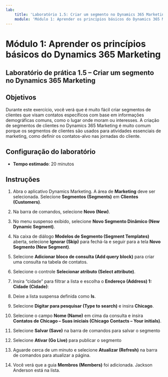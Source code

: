 ```yaml
---
lab:
    title: 'Laboratório 1.5: Criar um segmento no Dynamics 365 Marketing'
    module: 'Módulo 1: Aprender os princípios básicos do Dynamics 365 Marketing'
---
```


Módulo 1: Aprender os princípios básicos do Dynamics 365 Marketing
========================

## Laboratório de prática 1.5 – Criar um segmento no Dynamics 365 Marketing

## Objetivos

Durante este exercício, você verá que é muito fácil criar segmentos de clientes que visam contatos específicos com base em informações demográficas comuns, como o lugar onde moram ou interesses. A criação de segmentos de clientes no Dynamics 365 Marketing é muito comum porque os segmentos de clientes são usados para atividades essenciais de marketing, como definir os contatos-alvo nas jornadas do cliente.

## Configuração do laboratório

  - **Tempo estimado**: 20 minutos

## Instruções


1. Abra o aplicativo Dynamics Marketing. A área de **Marketing** deve ser selecionada. Selecione **Segmentos (Segments)** em **Clientes (Customers)**.

2. Na barra de comandos, selecione **Novo (New)**.

3. No menu suspenso exibido, selecione **Novo Segmento Dinâmico (New Dynamic Segment)**.

4. Na caixa de diálogo **Modelos de Segmento (Segment Templates)** aberta, selecione **Ignorar (Skip)** para fechá-la e seguir para a tela **Novo Segmento (New Segment)**.

5. Selecione **Adicionar bloco de consulta (Add query block)** para criar uma consulta na tabela de contatos. 

6. Selecione o controle **Selecionar atributo (Select attribute)**.

7. Insira “cidade” para filtrar a lista e escolha o **Endereço (Address) 1: Cidade (Cidade)**:

8. Deixe a lista suspensa definida como **Is**. 

9. Selecione **Digitar para pesquisar (Type to search)** e insira **Chicago**.

10. Selecione o campo **Nome (Name)** em cima da consulta e insira **Contatos de Chicago – Suas iniciais (Chicago Contacts – Your initials)**.

11. Selecione **Salvar (Save)** na barra de comandos para salvar o segmento

12. Selecione **Ativar (Go Live)** para publicar o segmento 

13. Aguarde cerca de um minuto e selecione **Atualizar (Refresh)** na barra de comandos para atualizar a página. 

14. Você verá que a guia **Membros (Members)** foi adicionada. Jackson Anderson está na lista.
